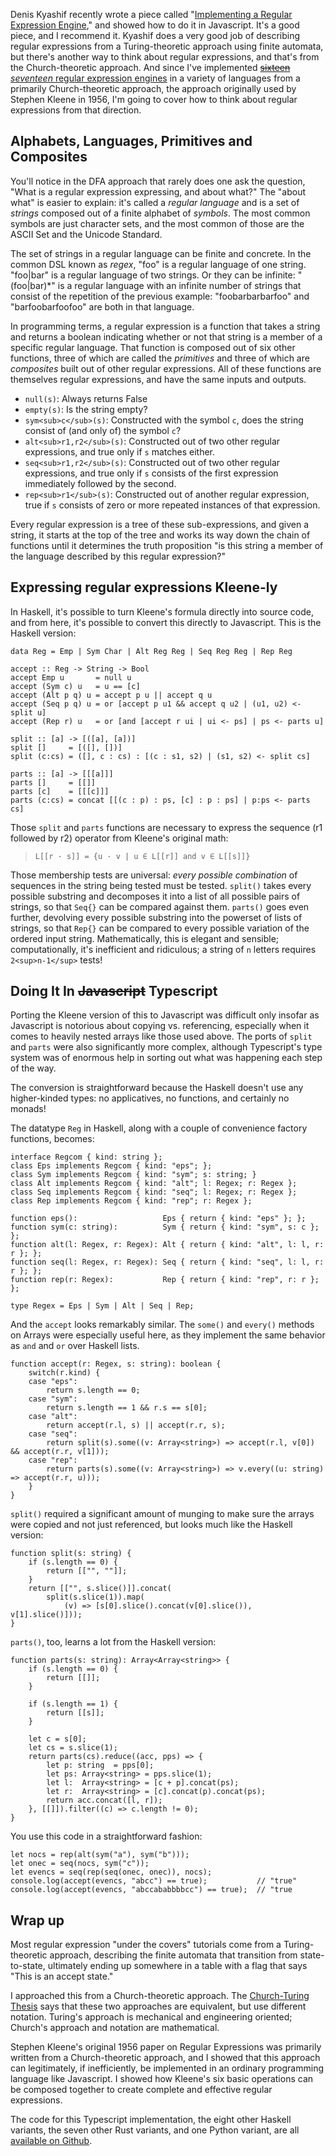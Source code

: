Denis Kyashif recently wrote a piece called "[Implementing a Regular
Expression
Engine](https://deniskyashif.com/2019/02/17/implementing-a-regular-expression-engine/),"
and showed how to do it in Javascript.  It's a good piece, and I
recommend it.  Kyashif does a very good job of describing regular
expressions from a Turing-theoretic approach using finite automata, but
there's another way to think about regular expressions, and that's from
the Church-theoretic approach.  And since I've implemented
[<s>sixteen</s> *seventeen*
regular expression engines](https://github.com/elfsternberg/riggedregex)
in a variety of languages from a primarily Church-theoretic approach,
the approach originally used by Stephen Kleene in 1956, I'm going to
cover how to think about regular expressions from that direction.

## Alphabets, Languages, Primitives and Composites

You'll notice in the DFA approach that rarely does one ask the question,
"What is a regular expression expressing, and about what?"  The "about
what" is easier to explain: it's called a *regular language* and is a
set of *strings* composed out of a finite alphabet of *symbols*.  The
most common symbols are just character sets, and the most common of
those are the ASCII Set and the Unicode Standard.

The set of strings in a regular language can be finite and concrete.  In
the common DSL known as *regex*, "foo" is a regular language of one
string.  "foo|bar" is a regular language of two strings.  Or they can be
infinite: "(foo|bar)*" is a regular language with an infinite number of
strings that consist of the repetition of the previous example:
"foobarbarbarfoo" and "barfoobarfoofoo" are both in that language.

In programming terms, a regular expression is a function that takes a
string and returns a boolean indicating whether or not that string is a
member of a specific regular language.  That function is composed out of
six other functions, three of which are called the *primitives* and
three of which are *composites* built out of other regular expressions.
All of these functions are themselves regular expressions, and have the
same inputs and outputs.

- `null(s)`: Always returns False
- `empty(s)`: Is the string empty?
- `sym<sub>c</sub>(s)`: Constructed with the symbol `c`, does the string
consist of (and only of) the symbol `c`?
- `alt<sub>r1,r2</sub>(s)`: Constructed out of two other regular
expressions, and true only if `s` matches either.
- `seq<sub>r1,r2</sub>(s)`: Constructed out of two other regular
expressions, and true only if `s` consists of the first expression
immediately followed by the second.
- `rep<sub>r1</sub>(s)`: Constructed out of another regular expression,
true if `s` consists of zero or more repeated instances of that
expression.

Every regular expression is a tree of these sub-expressions, and given a
string, it starts at the top of the tree and works its way down the
chain of functions until it determines the truth proposition "is this
string a member of the language described by this regular expression?"

## Expressing regular expressions Kleene-ly

In Haskell, it's possible to turn Kleene's formula directly into source
code, and from here, it's possible to convert this directly to
Javascript.  This is the Haskell version:

    data Reg = Emp | Sym Char | Alt Reg Reg | Seq Reg Reg | Rep Reg
    
    accept :: Reg -> String -> Bool
    accept Emp u       = null u
    accept (Sym c) u   = u == [c]
    accept (Alt p q) u = accept p u || accept q u
    accept (Seq p q) u = or [accept p u1 && accept q u2 | (u1, u2) <- split u]
    accept (Rep r) u   = or [and [accept r ui | ui <- ps] | ps <- parts u]
    
    split :: [a] -> [([a], [a])]
    split []     = [([], [])]
    split (c:cs) = ([], c : cs) : [(c : s1, s2) | (s1, s2) <- split cs]
    
    parts :: [a] -> [[[a]]]
    parts []     = [[]]
    parts [c]    = [[[c]]]
    parts (c:cs) = concat [[(c : p) : ps, [c] : p : ps] | p:ps <- parts cs]
    
Those `split` and `parts` functions are necessary to express the
sequence (r1 followed by r2) operator from Kleene's original math:

> `L[[r · s]] = {u · v | u ∈ L[[r]] and v ∈ L[[s]]}`

Those membership tests are universal: *every possible combination* of
sequences in the string being tested must be tested.  `split()` takes
every possible substring and decomposes it into a list of all possible
pairs of strings, so that `Seq{}` can be compared against them.
`parts()` goes even further, devolving every possible substring into the
powerset of lists of strings, so that `Rep{}` can be compared to every
possible variation of the ordered input string.  Mathematically, this is
elegant and sensible; computationally, it's inefficient and ridiculous;
a string of `n` letters requires `2<sup>n-1</sup>` tests!

## Doing It In <s>Javascript</s> Typescript

Porting the Kleene version of this to Javascript was difficult only
insofar as Javascript is notorious about copying vs. referencing,
especially when it comes to heavily nested arrays like those used
above.  The ports of `split` and `parts` were also significantly more
complex, although Typescript's type system was of enormous help in
sorting out what was happening each step of the way.

The conversion is straightforward because the Haskell doesn't use any
higher-kinded types: no applicatives, no functions, and certainly no
monads!

The datatype `Reg` in Haskell, along with a couple of convenience
factory functions, becomes:

    interface Regcom { kind: string };
    class Eps implements Regcom { kind: "eps"; };
    class Sym implements Regcom { kind: "sym"; s: string; }
    class Alt implements Regcom { kind: "alt"; l: Regex; r: Regex };
    class Seq implements Regcom { kind: "seq"; l: Regex; r: Regex };
    class Rep implements Regcom { kind: "rep"; r: Regex };
    
    function eps():                   Eps { return { kind: "eps" }; };
    function sym(c: string):          Sym { return { kind: "sym", s: c }; };
    function alt(l: Regex, r: Regex): Alt { return { kind: "alt", l: l, r: r }; };
    function seq(l: Regex, r: Regex): Seq { return { kind: "seq", l: l, r: r }; };
    function rep(r: Regex):           Rep { return { kind: "rep", r: r }; };
    
    type Regex = Eps | Sym | Alt | Seq | Rep;

And the `accept` looks remarkably similar.  The `some()` and `every()`
methods on Arrays were especially useful here, as they implement the
same behavior as `and` and `or` over Haskell lists.

    function accept(r: Regex, s: string): boolean {
        switch(r.kind) {
        case "eps":
            return s.length == 0;
        case "sym":
            return s.length == 1 && r.s == s[0];
        case "alt":
            return accept(r.l, s) || accept(r.r, s);
        case "seq":
            return split(s).some((v: Array<string>) => accept(r.l, v[0]) && accept(r.r, v[1]));
        case "rep":
            return parts(s).some((v: Array<string>) => v.every((u: string) => accept(r.r, u)));
        }
    }
    
`split()` required a significant amount of munging to make sure the
arrays were copied and not just referenced, but looks much like the
Haskell version:

    function split(s: string) {
        if (s.length == 0) {
            return [["", ""]];  
        }
        return [["", s.slice()]].concat(
            split(s.slice(1)).map(
                (v) => [s[0].slice().concat(v[0].slice()), v[1].slice()]));
    }
    
`parts()`, too, learns a lot from the Haskell version:

    function parts(s: string): Array<Array<string>> {
        if (s.length == 0) {
            return [[]];
        }
    
        if (s.length == 1) {
            return [[s]];
        }
    
        let c = s[0];
        let cs = s.slice(1);
        return parts(cs).reduce((acc, pps) => {
            let p: string  = pps[0];
            let ps: Array<string> = pps.slice(1);
            let l:  Array<string> = [c + p].concat(ps);
            let r:  Array<string> = [c].concat(p).concat(ps);
            return acc.concat([l, r]);
        }, [[]]).filter((c) => c.length != 0);
    }

You use this code in a straightforward fashion:

    let nocs = rep(alt(sym("a"), sym("b")));
    let onec = seq(nocs, sym("c"));
    let evencs = seq(rep(seq(onec, onec)), nocs);
    console.log(accept(evencs, "abcc") == true);           // "true"
    console.log(accept(evencs, "abccababbbbcc") == true);  // "true
     
## Wrap up

Most regular expression "under the covers" tutorials come from a
Turing-theoretic approach, describing the finite automata that
transition from state-to-state, ultimately ending up somewhere in a
table with a flag that says "This is an accept state."

I approached this from a Church-theoretic approach.  The [Church-Turing
Thesis](https://en.wikipedia.org/wiki/Church%E2%80%93Turing_thesis) says
that these two approaches are equivalent, but use different notation.
Turing's approach is mechanical and engineering oriented; Church's
approach and notation are mathematical.

Stephen Kleene's original 1956 paper on Regular Expressions was
primarily written from a Church-theoretic approach, and I showed that
this approach can legitimately, if inefficiently, be implemented in an
ordinary programming language like Javascript.  I showed how Kleene's
six basic operations can be composed together to create complete and
effective regular expressions.

The code for this Typescript implementation, the eight other Haskell
variants, the seven other Rust variants, and one Python variant, are all
[available on Github](https://github.com/elfsternberg/riggedregex/).

